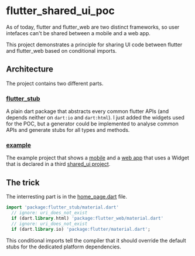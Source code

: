 # flutter_shared_ui_poc

As of today, flutter and flutter_web are two distinct frameworks, so user intefaces can't be shared between a mobile and a web app.

This project demonstrates a principle for sharing UI code between flutter and flutter_web based on conditional imports.

## Architecture

The project contains two different parts.

### [flutter_stub](flutter_stub)

A plain dart package that abstracts every common flutter APIs (and depends neither on `dart:io` and `dart:html`). I just added the widgets used for the POC, but a generator could be implemented to analyse common APIs and generate stubs for all types and methods.

### [example](example)

The example project that shows a [mobile](example/mobile) and a [web app](example/webapp) that uses a Widget that is declared in a third [shared_ui project](example/shared_ui).

## The trick

The interresting part is in the [home_page.dart](example/shared_ui/lib/home_page.dart) file.

```dart
import 'package:flutter_stub/material.dart'
  // ignore: uri_does_not_exist
  if (dart.library.html) 'package:flutter_web/material.dart'
  // ignore: uri_does_not_exist
  if (dart.library.io) 'package:flutter/material.dart';
```

This conditional imports tell the compiler that it should override the default stubs for the dedicated platform dependencies.
